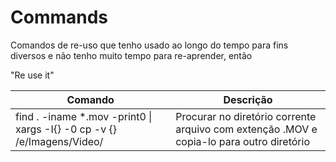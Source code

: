 # Commands
Comandos de re-uso que tenho usado ao longo do tempo para fins diversos e não tenho muito tempo para re-aprender, então

"Re use it"


| Comando | Descrição |
|---------|-----------|
| find . -iname \*.mov -print0 \| xargs -I{} -0 cp -v {} /e/Imagens/Video/ | Procurar no diretório corrente arquivo com extenção .MOV e copia-lo para outro diretório  |
